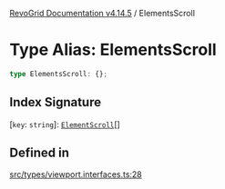 [RevoGrid Documentation v4.14.5](README.md) / ElementsScroll

# Type Alias: ElementsScroll

```ts
type ElementsScroll: {};
```

## Index Signature

 \[`key`: `string`\]: [`ElementScroll`](Interface.ElementScroll.md)[]

## Defined in

[src/types/viewport.interfaces.ts:28](https://github.com/revolist/revogrid/blob/395fb64310e6654557393205ff295dbb2f4142c5/src/types/viewport.interfaces.ts#L28)

